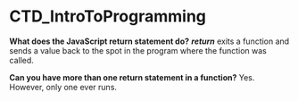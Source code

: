 # CTD_IntroToProgramming
**What does the JavaScript return statement do?**
***return*** exits a function and sends a value back to the spot in the program where the function was called.

**Can you have more than one return statement in a function?**
Yes. However, only one ever runs.
